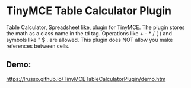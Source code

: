 # TinyMCE Table Calculator Plugin

Table Calculator, Spreadsheet like, plugin for TinyMCE. The plugin stores the math as a class name in the td tag. Operations like + - * / ( ) and symbols like " $ . are allowed. This plugin does NOT allow you make references between cells.

## Demo:

https://lrusso.github.io/TinyMCETableCalculatorPlugin/demo.htm
